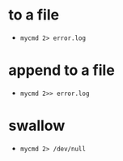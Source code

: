 # to a file
* `mycmd 2> error.log`

# append to a file
* `mycmd 2>> error.log`

# swallow
* `mycmd 2> /dev/null`
